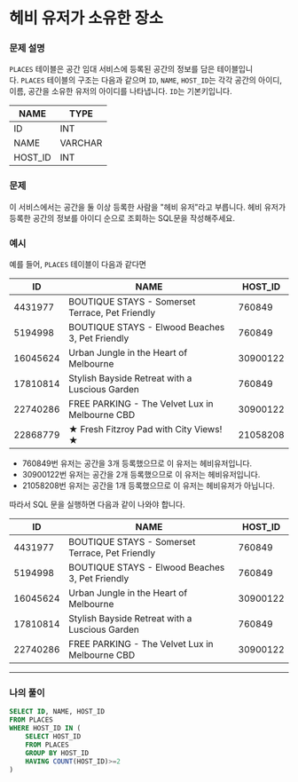 # 헤비 유저가 소유한 장소

### **문제 설명**

`PLACES` 테이블은 공간 임대 서비스에 등록된 공간의 정보를 담은 테이블입니다. `PLACES` 테이블의 구조는 다음과 같으며 `ID`, `NAME`, `HOST_ID`는 각각 공간의 아이디, 이름, 공간을 소유한 유저의 아이디를 나타냅니다. `ID`는 기본키입니다.

| NAME | TYPE |
| --- | --- |
| ID | INT |
| NAME | VARCHAR |
| HOST_ID | INT |

### 문제

이 서비스에서는 공간을 둘 이상 등록한 사람을 "헤비 유저"라고 부릅니다. 헤비 유저가 등록한 공간의 정보를 아이디 순으로 조회하는 SQL문을 작성해주세요.

### 예시

예를 들어, `PLACES` 테이블이 다음과 같다면

| ID | NAME | HOST_ID |
| --- | --- | --- |
| 4431977 | BOUTIQUE STAYS - Somerset Terrace, Pet Friendly | 760849 |
| 5194998 | BOUTIQUE STAYS - Elwood Beaches 3, Pet Friendly | 760849 |
| 16045624 | Urban Jungle in the Heart of Melbourne | 30900122 |
| 17810814 | Stylish Bayside Retreat with a Luscious Garden | 760849 |
| 22740286 | FREE PARKING - The Velvet Lux in Melbourne CBD | 30900122 |
| 22868779 | ★ Fresh Fitzroy Pad with City Views! ★ | 21058208 |
- 760849번 유저는 공간을 3개 등록했으므로 이 유저는 헤비유저입니다.
- 30900122번 유저는 공간을 2개 등록했으므로 이 유저는 헤비유저입니다.
- 21058208번 유저는 공간을 1개 등록했으므로 이 유저는 헤비유저가 아닙니다.

따라서 SQL 문을 실행하면 다음과 같이 나와야 합니다.

| ID | NAME | HOST_ID |
| --- | --- | --- |
| 4431977 | BOUTIQUE STAYS - Somerset Terrace, Pet Friendly | 760849 |
| 5194998 | BOUTIQUE STAYS - Elwood Beaches 3, Pet Friendly | 760849 |
| 16045624 | Urban Jungle in the Heart of Melbourne | 30900122 |
| 17810814 | Stylish Bayside Retreat with a Luscious Garden | 760849 |
| 22740286 | FREE PARKING - The Velvet Lux in Melbourne CBD | 30900122 |

---

### 나의 풀이

```sql
SELECT ID, NAME, HOST_ID
FROM PLACES
WHERE HOST_ID IN (
    SELECT HOST_ID
    FROM PLACES
    GROUP BY HOST_ID
    HAVING COUNT(HOST_ID)>=2
)
```